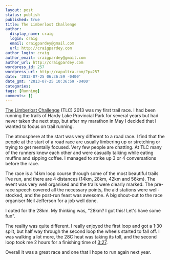 ```yaml
---
layout: post
status: publish
published: true
title: The Limberlost Challenge
author:
  display_name: craig
  login: craig
  email: craigpardey@gmail.com
  url: http://craigpardey.com
author_login: craig
author_email: craigpardey@gmail.com
author_url: http://craigpardey.com
wordpress_id: 257
wordpress_url: http://capultra.com/?p=257
date: '2013-07-25 06:36:59 -0400'
date_gmt: '2013-07-25 10:36:59 -0400'
categories:
tags: [Running]
comments: []
---
```


[The Limberlost Challenge](http://thelimberlostchallenge.com/) (TLC) 2013 was
my first trail race. I had been running the trails of Hardy Lake Provincial
Park for several years but had never taken the next step, but after my
marathon in May I decided that I wanted to focus on trail running.

The atmosphere at the start was very different to a road race. I find that the
people at the start of a road race are usually limbering up or stretching or
trying to get mentally focused. Very few people are chatting. At TLC many of
the runners knew each other and were casually talking while eating muffins and
sipping coffee. I managed to strike up 3 or 4 conversations before the race.

The race is a 14km loop course through some of the most beautiful trails I've
run, and there are 4 distances (14km, 28km, 42km and 56km). The event was very
well organised and the trails were clearly marked. The pre-race speech covered
all the necessary points, the aid stations were well-stocked, and the post-run
feast was awesome. A big shout-out to the race organiser Neil Jefferson for a
job well done.

I opted for the 28km. My thinking was, "28km? I got this! Let's have some
fun".

The reality was quite different. I really enjoyed the first loop and got a
1:30 split, but half way through the second loop the wheels started to fall
off. I was walking a lot more, the 28C heat was taking its toll, and the
second loop took me 2 hours for a finishing time of
[3:27](http://chiptimeresults.com/resultsreader.php?y=2013&r=limberlost2.htm).

Overall it was a great race and one that I hope to run again next year.


